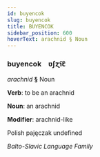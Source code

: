 ```yaml
---
id: buyencok
slug: buyencok
title: BUYENCOK
sidebar_position: 600
hoverText: arachnid § Noun
---
```


### buyencok&emsp;<span kind="abugida">ʋʃɀ̃ɿꞇ̑</span>

*arachnid* **§** Noun

**Verb**: to be an arachnid

**Noun**: an arachnid

**Modifier**: arachnid-like

Polish pajęczak undefined

*Balto-Slavic Language Family*